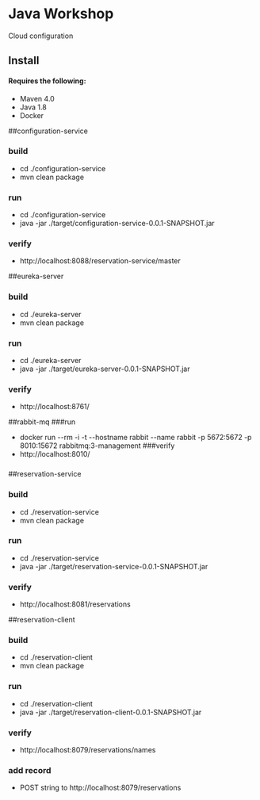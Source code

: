 # Java Workshop
Cloud configuration

## Install
#### Requires the following:
- Maven 4.0
- Java 1.8
- Docker

##configuration-service
### build
- cd ./configuration-service
- mvn clean package
### run
- cd ./configuration-service
- java -jar ./target/configuration-service-0.0.1-SNAPSHOT.jar
### verify
- http://localhost:8088/reservation-service/master

##eureka-server
### build
- cd ./eureka-server
- mvn clean package
### run
- cd ./eureka-server
- java -jar ./target/eureka-server-0.0.1-SNAPSHOT.jar
### verify
- http://localhost:8761/

##rabbit-mq
###run
- docker run --rm -i -t --hostname rabbit --name rabbit -p 5672:5672 -p 8010:15672 rabbitmq:3-management
###verify 
- http://localhost:8010/
  
### 
##reservation-service
### build
- cd ./reservation-service
- mvn clean package
### run
- cd ./reservation-service
- java -jar ./target/reservation-service-0.0.1-SNAPSHOT.jar
### verify
- http://localhost:8081/reservations

##reservation-client
### build
- cd ./reservation-client
- mvn clean package
### run
- cd ./reservation-client
- java -jar ./target/reservation-client-0.0.1-SNAPSHOT.jar
### verify
- http://localhost:8079/reservations/names
### add record 
- POST string to http://localhost:8079/reservations
